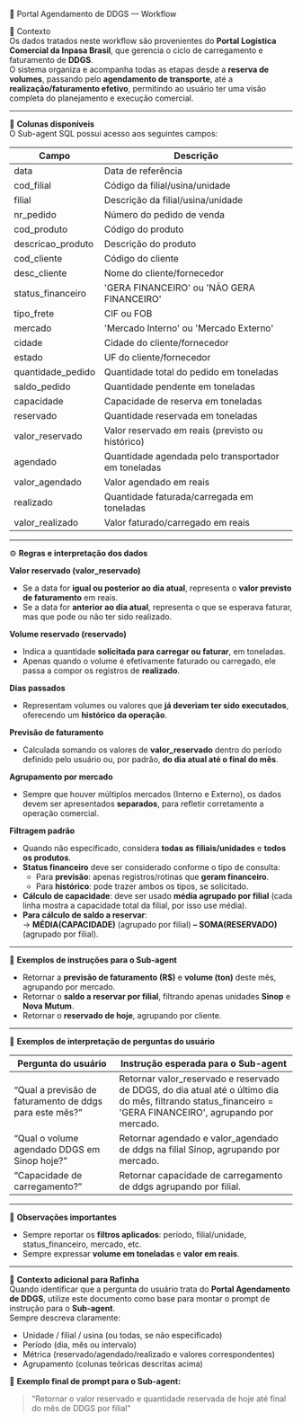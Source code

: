 📘 Portal Agendamento de DDGS — Workflow

🧭 Contexto  
Os dados tratados neste workflow são provenientes do **Portal Logística Comercial da Inpasa Brasil**, que gerencia o ciclo de carregamento e faturamento de **DDGS**.  
O sistema organiza e acompanha todas as etapas desde a **reserva de volumes**, passando pelo **agendamento de transporte**, até a **realização/faturamento efetivo**, permitindo ao usuário ter uma visão completa do planejamento e execução comercial.

---

🧱 **Colunas disponíveis**  
O Sub-agent SQL possui acesso aos seguintes campos:

| Campo | Descrição |
|--------|------------|
| data | Data de referência |
| cod_filial | Código da filial/usina/unidade |
| filial | Descrição da filial/usina/unidade |
| nr_pedido | Número do pedido de venda |
| cod_produto | Código do produto |
| descricao_produto | Descrição do produto |
| cod_cliente | Código do cliente |
| desc_cliente | Nome do cliente/fornecedor |
| status_financeiro | 'GERA FINANCEIRO' ou 'NÃO GERA FINANCEIRO' |
| tipo_frete | CIF ou FOB |
| mercado | 'Mercado Interno' ou 'Mercado Externo' |
| cidade | Cidade do cliente/fornecedor |
| estado | UF do cliente/fornecedor |
| quantidade_pedido | Quantidade total do pedido em toneladas |
| saldo_pedido | Quantidade pendente em toneladas |
| capacidade | Capacidade de reserva em toneladas |
| reservado | Quantidade reservada em toneladas |
| valor_reservado | Valor reservado em reais (previsto ou histórico) |
| agendado | Quantidade agendada pelo transportador em toneladas |
| valor_agendado | Valor agendado em reais |
| realizado | Quantidade faturada/carregada em toneladas |
| valor_realizado | Valor faturado/carregado em reais |

---

⚙️ **Regras e interpretação dos dados**

**Valor reservado (valor_reservado)**  
- Se a data for **igual ou posterior ao dia atual**, representa o **valor previsto de faturamento** em reais.  
- Se a data for **anterior ao dia atual**, representa o que se esperava faturar, mas que pode ou não ter sido realizado.  

**Volume reservado (reservado)**  
- Indica a quantidade **solicitada para carregar ou faturar**, em toneladas.  
- Apenas quando o volume é efetivamente faturado ou carregado, ele passa a compor os registros de **realizado**.  

**Dias passados**  
- Representam volumes ou valores que **já deveriam ter sido executados**, oferecendo um **histórico da operação**.  

**Previsão de faturamento**  
- Calculada somando os valores de **valor_reservado** dentro do período definido pelo usuário ou, por padrão, **do dia atual até o final do mês**.  

**Agrupamento por mercado**  
- Sempre que houver múltiplos mercados (Interno e Externo), os dados devem ser apresentados **separados**, para refletir corretamente a operação comercial.  

**Filtragem padrão**  
- Quando não especificado, considera **todas as filiais/unidades** e **todos os produtos**.  
- **Status financeiro** deve ser considerado conforme o tipo de consulta:  
  - Para **previsão**: apenas registros/rotinas que **geram financeiro**.  
  - Para **histórico**: pode trazer ambos os tipos, se solicitado.  
- **Cálculo de capacidade**: deve ser usado **média agrupado por filial** (cada linha mostra a capacidade total da filial, por isso use média).  
- **Para cálculo de saldo a reservar**:  
  → **MÉDIA(CAPACIDADE)** (agrupado por filial) **– SOMA(RESERVADO)** (agrupado por filial).  

---

🧩 **Exemplos de instruções para o Sub-agent**

- Retornar a **previsão de faturamento (R$)** e **volume (ton)** deste mês, agrupando por mercado.  
- Retornar o **saldo a reservar por filial**, filtrando apenas unidades **Sinop** e **Nova Mutum**.  
- Retornar o **reservado de hoje**, agrupando por cliente.  

---

🧮 **Exemplos de interpretação de perguntas do usuário**

| Pergunta do usuário | Instrução esperada para o Sub-agent |
|----------------------|-------------------------------------|
| “Qual a previsão de faturamento de ddgs para este mês?” | Retornar valor_reservado e reservado de DDGS, do dia atual até o último dia do mês, filtrando status_financeiro = 'GERA FINANCEIRO', agrupando por mercado. |
| “Qual o volume agendado DDGS em Sinop hoje?” | Retornar agendado e valor_agendado de ddgs na filial Sinop, agrupando por mercado. |
| “Capacidade de carregamento?” | Retornar capacidade de carregamento de ddgs agrupando por filial. |

---

📌 **Observações importantes**
- Sempre reportar os **filtros aplicados**: período, filial/unidade, status_financeiro, mercado, etc.  
- Sempre expressar **volume em toneladas** e **valor em reais**.  

---

🧠 **Contexto adicional para Rafinha**  
Quando identificar que a pergunta do usuário trata do **Portal Agendamento de DDGS**, utilize este documento como base para montar o prompt de instrução para o **Sub-agent**.  
Sempre descreva claramente:

- Unidade / filial / usina (ou todas, se não especificado)  
- Período (dia, mês ou intervalo)  
- Métrica (reservado/agendado/realizado e valores correspondentes)  
- Agrupamento (colunas teóricas descritas acima)  

💬 **Exemplo final de prompt para o Sub-agent:**  
> “Retornar o valor reservado e quantidade reservada de hoje até final do mês de DDGS por filial”
